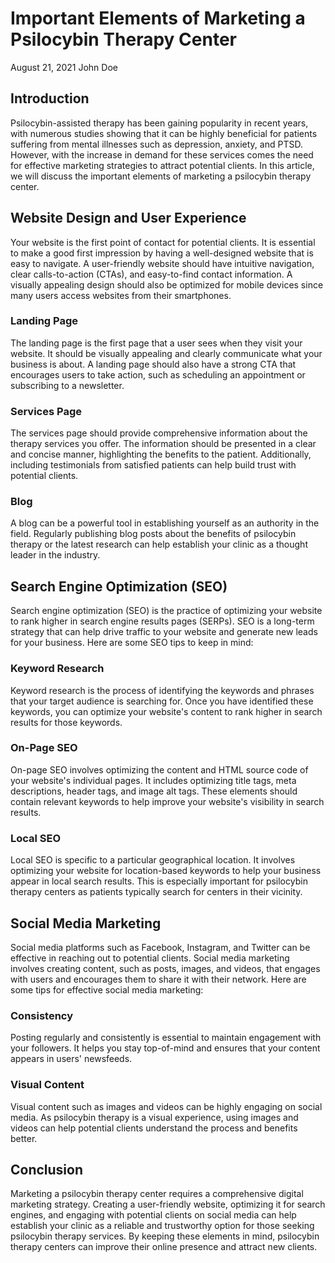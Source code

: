 # Important Elements of Marketing a Psilocybin Therapy Center

August 21, 2021
John Doe

## Introduction
Psilocybin-assisted therapy has been gaining popularity in recent years, with numerous studies showing that it can be highly beneficial for patients suffering from mental illnesses such as depression, anxiety, and PTSD. However, with the increase in demand for these services comes the need for effective marketing strategies to attract potential clients. In this article, we will discuss the important elements of marketing a psilocybin therapy center.

## Website Design and User Experience
Your website is the first point of contact for potential clients. It is essential to make a good first impression by having a well-designed website that is easy to navigate. A user-friendly website should have intuitive navigation, clear calls-to-action (CTAs), and easy-to-find contact information. A visually appealing design should also be optimized for mobile devices since many users access websites from their smartphones.

### Landing Page
The landing page is the first page that a user sees when they visit your website. It should be visually appealing and clearly communicate what your business is about. A landing page should also have a strong CTA that encourages users to take action, such as scheduling an appointment or subscribing to a newsletter.

### Services Page
The services page should provide comprehensive information about the therapy services you offer. The information should be presented in a clear and concise manner, highlighting the benefits to the patient. Additionally, including testimonials from satisfied patients can help build trust with potential clients.

### Blog
A blog can be a powerful tool in establishing yourself as an authority in the field. Regularly publishing blog posts about the benefits of psilocybin therapy or the latest research can help establish your clinic as a thought leader in the industry.

## Search Engine Optimization (SEO)
Search engine optimization (SEO) is the practice of optimizing your website to rank higher in search engine results pages (SERPs). SEO is a long-term strategy that can help drive traffic to your website and generate new leads for your business. Here are some SEO tips to keep in mind:

### Keyword Research
Keyword research is the process of identifying the keywords and phrases that your target audience is searching for. Once you have identified these keywords, you can optimize your website's content to rank higher in search results for those keywords.

### On-Page SEO
On-page SEO involves optimizing the content and HTML source code of your website's individual pages. It includes optimizing title tags, meta descriptions, header tags, and image alt tags. These elements should contain relevant keywords to help improve your website's visibility in search results.

### Local SEO
Local SEO is specific to a particular geographical location. It involves optimizing your website for location-based keywords to help your business appear in local search results. This is especially important for psilocybin therapy centers as patients typically search for centers in their vicinity.

## Social Media Marketing
Social media platforms such as Facebook, Instagram, and Twitter can be effective in reaching out to potential clients. Social media marketing involves creating content, such as posts, images, and videos, that engages with users and encourages them to share it with their network. Here are some tips for effective social media marketing:

### Consistency
Posting regularly and consistently is essential to maintain engagement with your followers. It helps you stay top-of-mind and ensures that your content appears in users' newsfeeds.

### Visual Content
Visual content such as images and videos can be highly engaging on social media. As psilocybin therapy is a visual experience, using images and videos can help potential clients understand the process and benefits better.

## Conclusion
Marketing a psilocybin therapy center requires a comprehensive digital marketing strategy. Creating a user-friendly website, optimizing it for search engines, and engaging with potential clients on social media can help establish your clinic as a reliable and trustworthy option for those seeking psilocybin therapy services. By keeping these elements in mind, psilocybin therapy centers can improve their online presence and attract new clients.